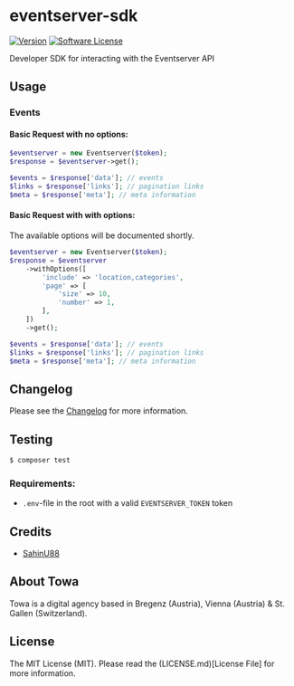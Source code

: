 # eventserver-sdk

[![Version](https://img.shields.io/badge/version-v1.1.0-brightgreen.svg?style=ffor-the-badge)][current_version]
[![Software License](https://img.shields.io/badge/license-MIT-brightgreen.svg?style=ffor-the-badge)](LICENSE.md)

Developer SDK for interacting with the Eventserver API

## Usage

### Events

#### Basic Request with no options:

```php
$eventserver = new Eventserver($token);
$response = $eventserver->get();

$events = $response['data']; // events
$links = $response['links']; // pagination links
$meta = $response['meta']; // meta information
```

#### Basic Request with with options:

The available options will be documented shortly.

```php
$eventserver = new Eventserver($token);
$response = $eventserver
    ->withOptions([
        'include' => 'location,categories',
        'page' => [
            'size' => 10,
            'number' => 1,
        ],
    ])
    ->get();

$events = $response['data']; // events
$links = $response['links']; // pagination links
$meta = $response['meta']; // meta information
```

## Changelog

Please see the [Changelog](CHANGELOG.md) for more information.

## Testing

```bash
$ composer test
```

### Requirements:

+ `.env`-file in the root with a valid `EVENTSERVER_TOKEN` token

## Credits

+ [SahinU88](https://github.com/SahinU88)

## About Towa

Towa is a digital agency based in Bregenz (Austria), Vienna (Austria) & St. Gallen (Switzerland).

## License

The MIT License (MIT). Please read the (LICENSE.md)[License File] for more information.

[current_version]: https://github.com/towa-digital/eventserver-sdk/releases/tag/v1.1.0